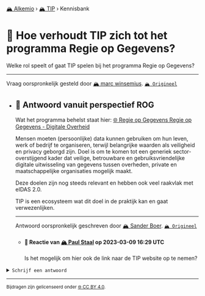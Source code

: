 [🏔️ Alkemio](https://welcome.alkem.io/) › [🏔️ TIP](https://alkem.io/tip/dashboard) › Kennisbank
# 📄 Hoe verhoudt TIP zich tot het programma Regie op Gegevens?
Welke rol speelt of gaat TIP spelen bij het programma Regie op Gegevens?

***
Vraag oorspronkelijk gesteld door [🏔️ marc winsemius](https://alkem.io/user/marc-winsemius-5005). [`🏔️ Origineel`](https://alkem.io/tip/collaboration/hoeverhoudttipzic-5027)

- ## <a id="antwoordvanuitpers-6809"></a> 📌 Antwoord vanuit perspectief ROG
  Wat het programma behelst staat hier: [🌐 Regie op Gegevens Regie op Gegevens - Digitale Overheid](https://www.digitaleoverheid.nl/overzicht-van-alle-onderwerpen/regie-op-gegevens/)
  
  Mensen moeten (persoonlijke) data kunnen gebruiken om hun leven, werk of bedrijf te organiseren, terwijl belangrijke waarden als veiligheid en privacy geborgd zijn. Doel is om te komen tot een generiek sector-overstijgend kader dat veilige, betrouwbare en gebruiksvriendelijke digitale uitwisseling van gegevens tussen overheden, private en maatschappelijke organisaties mogelijk maakt.
  
  Deze doelen zijn nog steeds relevant en hebben ook veel raakvlak met eIDAS 2.0.
  
  TIP is een ecosysteem wat dit doel in de praktijk kan en gaat verwezenlijken.

  ***
  Antwoord oorspronkelijk geschreven door [🏔️ Sander Boer](https://alkem.io/user/sander-boer-499).  [`🏔️ Origineel`](https://alkem.io/tip/collaboration/hoeverhoudttipzic-5027/posts/antwoordvanuitpers-6809)

    - #### 💬 Reactie van [🏔️ Paul Staal](https://alkem.io/user/paul-staal-854) op 2023-03-09 16:29 UTC
          
      Is het mogelijk om hier ook de link naar de TIP website op te nemen?
<details><summary><code>Schrijf een antwoord</code></summary>

1. [Log in op Alkemio](https://identity.alkem.io/login).
2. Als je nog niet lid bent van de TIP-space, [vraag en wacht op toegang](https://alkem.io/tip/dashboard).
3. Ga naar de [vraag in Alkemio](https://alkem.io/tip/collaboration/hoeverhoudttipzic-5027).
4. Klik op (+).
5. Neem kennis van de placeholder-tekst en verwijder deze.
6. Verstuur je antwoord.

Je antwoord verschijnt direct op Alkemio. Na synchronisatie verschijnt het ook hier.

</details>

* * *
<small>Bijdragen zijn gelicenseerd onder [🌐 CC BY 4.0](https://creativecommons.org/licenses/by/4.0/deed.nl).</small>
